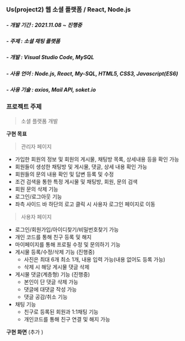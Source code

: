 ### Us(project2) 웹 소셜 플랫폼 / React, Node.js
##### - 개발 기간 : 2021.11.08 ~ 진행중
##### - 주제 : 소셜 채팅 플랫폼
##### - 개발 : Visual Studio Code, MySQL
##### - 사용 언어 : Node.js, React, My-SQL, HTML5, CSS3, Javascript(ES6)
##### - 사용 기술 : axios, Mail API, soket.io

### 프로젝트 주제
> 소셜 플랫폼 개발

**구현 목표**
> 관리자 페이지
+ 가입한 회원의 정보 및 회원의 게시물, 채팅방 목록, 상세내용 등을 확인 가능
+ 회원들이 생성한 채팅방 및 게시물, 댓글, 상세 내용 확인 가능
+ 회원들의 문의 내용 확인 및 답변 등록 및 수정
+ 조건 검색을 통한 특정 게시물 및 채팅방, 회원, 문의 검색
+ 회원 문의 삭제 기능
+ 로그인/로그아웃 기능
+ 좌측 사이드 바 하단의 로고 클릭 시 사용자 로그인 페이지로 이동
> 사용자 페이지
+ 로그인/회원가입/아이디찾기/비밀번호찾기 가능
+ 개인 코드를 통해 친구 등록 및 해지
+ 마이페이지를 통해 프로필 수정 및 문의하기 기능
+ 게시물 등록/수정/삭제 기능 (진행중)
  + 사진은 최대 6개 최소 1개, 내용 입력 가능(내용 없어도 등록 가능)
  + 삭제 시 해당 게시물 댓글 삭제
+ 게시물 댓글(계층형) 기능 (진행중)
  + 본인이 단 댓글 삭제 가능
  + 댓글에 대댓글 작성 가능
  + 댓글 공감/취소 기능
+ 채팅 기능
  + 친구로 등록된 회원과 1:1채팅 기능
  + 개인코드를 통해 친구 연결 및 해지 가능

**구현 화면**
(추가 )
